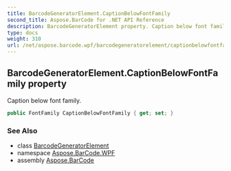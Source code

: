```yaml
---
title: BarcodeGeneratorElement.CaptionBelowFontFamily
second_title: Aspose.BarCode for .NET API Reference
description: BarcodeGeneratorElement property. Caption below font family
type: docs
weight: 310
url: /net/aspose.barcode.wpf/barcodegeneratorelement/captionbelowfontfamily/
---
```

## BarcodeGeneratorElement.CaptionBelowFontFamily property

Caption below font family.

```csharp
public FontFamily CaptionBelowFontFamily { get; set; }
```

### See Also

* class [BarcodeGeneratorElement](../)
* namespace [Aspose.BarCode.WPF](../../../aspose.barcode.wpf/)
* assembly [Aspose.BarCode](../../../)


